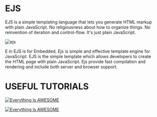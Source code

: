# EJS

EJS is a simple templating language that lets you generate HTML markup with plain JavaScript. No religiousness about how to organize things. No reinvention of iteration and control-flow. It's just plain JavaScript.


![ejs](https://miro.medium.com/max/720/1*DG4VA127mu4Fx2TrRIzskw.jpeg)


E in EJS is for Embedded, Ejs is simple and effective template engine for JavaScript. EJS is the simple template which allows developers to create the HTML page with plain JavaScript. Ejs provide fast compilation and rendering and include both server and browser support.


# USEFUL TUTORIALS


[![Everything Is AWESOME](https://i.stack.imgur.com/lTznr.png)](https://www.youtube.com/watch?v=VM-2xSaDxJc&ab_channel=NoobCoder)





[![Everything Is AWESOME](https://miro.medium.com/max/850/1*usicWavHRKy4Sjm2XTCBMA.jpeg)](https://www.youtube.com/watch?v=lYVKbAn5Od0&ab_channel=RaddyTheBrand)
